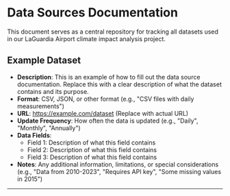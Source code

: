 # Data Sources Documentation

This document serves as a central repository for tracking all datasets used in our LaGuardia Airport climate impact analysis project.

## Example Dataset
- **Description**: This is an example of how to fill out the data source documentation. Replace this with a clear description of what the dataset contains and its purpose.
- **Format**: CSV, JSON, or other format (e.g., "CSV files with daily measurements")
- **URL**: https://example.com/dataset (Replace with actual URL)
- **Update Frequency**: How often the data is updated (e.g., "Daily", "Monthly", "Annually")
- **Data Fields**:
  - Field 1: Description of what this field contains
  - Field 2: Description of what this field contains
  - Field 3: Description of what this field contains
- **Notes**: Any additional information, limitations, or special considerations (e.g., "Data from 2010-2023", "Requires API key", "Some missing values in 2015")

---

